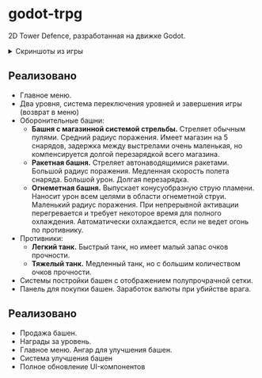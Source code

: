 # godot-trpg
2D Tower Defence, разработанная на движке Godot.

<details>
<summary> Скриншоты из игры </summary>

![](docs/images/image_1.png)
![](docs/images/image_2.png)

</details>

## Реализовано
<ul>
<li> Главное меню. </li>
<li> Два уровня, система переключения уровней и завершения игры (возврат в меню) </li>
<li> Оборонительные башни:
  <ul>
  
  <li> <strong>Башня с магазинной системой стрельбы.</strong>
  Стреляет обычным пулями. Средний радиус поражения. Имеет магазин на 5 снарядов, задержка между выстрелами очень маленькая, 
  но компенсируется долгой перезарядкой всего магазина.
  </li>
  
  <li> <strong>Ракетная башня.</strong>
  Стреляет автонаводящимися ракетами. Большой радиус поражения. Медленная скорость полета снаряда. Большой урон. Долгая перезарядка.
  </li>
  
  <li> <strong>Огнеметная башня.</strong> 
  Выпускает конусуобразную струю пламени. Наносит урон всем целями в области огнеметной струи. Маленький радиус поражения. 
  При непрерывной активации перегревается и требует некоторое время для полного охлаждения. Автоматически охлаждается, если не ведет огонь по противнику.
  </li>
  
  </ul>
 </li>
 <li> Противники:
  <ul>
  
  <li> <strong>Легкий танк.</strong> 
  Быстрый танк, но имеет малый запас очков прочности. 
  </li>
  
  <li> <strong>Тяжелый танк.</strong>
  Медленный танк, но с большим количеством очков прочности.
  </li>
  
  </ul>
 </li>
 <li> Системы постройки башен с отображением полупрочрачной сетки. </li>
 <li> Панель для покупки башен. Заработок валюты при убийстве врага. </li>
 </ul>
 
## Реализовано
<ul>
<li> Продажа башен. </li>
<li> Награды за уровень. </li>
<li> Главное меню. Ангар для улучшения башен. </li>
<li> Система улучшения башен </li>
<li> Полное обновление UI-компонентов </li>
</ul>
